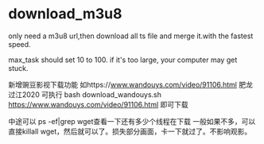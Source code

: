 # download_m3u8
only need a m3u8 url,then download all ts file and merge it.with the fastest speed.

max_task should set 10 to 100. if it's too large, your computer may get stuck.


新增豌豆影视下载功能
如https://www.wandouys.com/video/91106.html 肥龙过江2020
可执行 
bash download_wandouys.sh https://www.wandouys.com/video/91106.html
即可下载

中途可以 ps -ef|grep wget查看一下还有多少个线程在下载
一般如果不多，可以直接killall wget，然后就可以了。损失部分画面，卡一下就过了。不影响观影。

